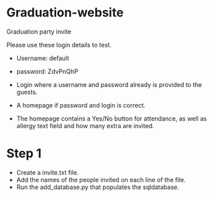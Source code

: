 # Graduation-website
Graduation party invite 

Please use these login details to test.
* Username: default
* password: ZdvPnQhP

* Login where a username and password already is provided to the guests.
* A homepage if password and login is correct.
* The homepage contains a Yes/No button for attendance, as well as allergy text field and how many extra are invited.

# Step 1
* Create a invite.txt file.
* Add the names of the people invited on each line of the file.
* Run the add\_database.py that populates the sqldatabase.
